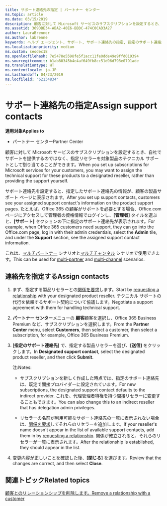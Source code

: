 ```yaml
---
title: サポート連絡先の指定 | パートナー センター
ms.topic: article
ms.date: 03/15/2019
description: 顧客に対して Microsoft サービスのサブスクリプションを設定するとき、自社でサポートを提供するのではなく、指定リセラーを対象製品のテクニカル サポートとして割り当てることができます。
ms.assetid: 369DBE34-ABA2-40E6-BBDC-474C0CAD3A27
author: LauraBrenner
ms.author: labrenne
keywords: ヘルプ エージェント, サポート, サポート連絡先の指定, 指定のサポート連絡先
ms.localizationpriority: medium
ms.custom: seodec18
ms.openlocfilehash: 7e5478e5598fe5f1acc11fe0dde49e9ffd019394
ms.sourcegitcommit: b1ab80345b4e4af649fb8cc51d96d798e0791ade
ms.translationtype: HT
ms.contentlocale: ja-JP
ms.lasthandoff: 04/23/2019
ms.locfileid: "62134834"
---
```

# <a name="assign-support-contacts"></a><span data-ttu-id="02d8e-104">サポート連絡先の指定</span><span class="sxs-lookup"><span data-stu-id="02d8e-104">Assign support contacts</span></span>

<span data-ttu-id="02d8e-105">**適用対象**</span><span class="sxs-lookup"><span data-stu-id="02d8e-105">**Applies to**</span></span>

-  <span data-ttu-id="02d8e-106">パートナー センター</span><span class="sxs-lookup"><span data-stu-id="02d8e-106">Partner Center</span></span>

<span data-ttu-id="02d8e-107">顧客に対して Microsoft サービスのサブスクリプションを設定するとき、自社でサポートを提供するのではなく、指定リセラーを対象製品のテクニカル サポートとして割り当てることができます。</span><span class="sxs-lookup"><span data-stu-id="02d8e-107">When you set up subscriptions for Microsoft services for your customers, you may want to assign the technical support for these products to a designated reseller, rather than providing the support yourself.</span></span>

<span data-ttu-id="02d8e-108">サポート連絡先を設定すると、指定したサポート連絡先の情報が、顧客の製品サポート ページに表示されます。</span><span class="sxs-lookup"><span data-stu-id="02d8e-108">After you set up support contacts, customers see your assigned support contact's information on the product support pages.</span></span> <span data-ttu-id="02d8e-109">たとえば、Office 365 の顧客がサポートを必要とする場合、Office.com ページにアクセスして管理者の資格情報でログインし、**[管理者]** タイルを選ぶと、**[サポート]** セクションの下に指定のサポート連絡先が表示されます。</span><span class="sxs-lookup"><span data-stu-id="02d8e-109">For example, when Office 365 customers need support, they can go into the Office.com page, log in with their admin credentials, select the **Admin** tile, and under the **Support** section, see the assigned support contact information.</span></span>

<span data-ttu-id="02d8e-110">これは、[マルチパートナー](multipartner.md) シナリオと[マルチチャンネル](multichannel.md) シナリオで使用できます。</span><span class="sxs-lookup"><span data-stu-id="02d8e-110">This can be used for [multi-partner](multipartner.md) and [multi-channel](multichannel.md) scenarios.</span></span> 

<a href="" id="assigncontacts"></a>
## <a name="assign-contacts"></a><span data-ttu-id="02d8e-111">連絡先を指定する</span><span class="sxs-lookup"><span data-stu-id="02d8e-111">Assign contacts</span></span>

1.  <span data-ttu-id="02d8e-112">まず、指定する製品リセラーとの[関係を要求](request-a-relationship-with-a-customer.md)します。</span><span class="sxs-lookup"><span data-stu-id="02d8e-112">Start by [requesting a relationship](request-a-relationship-with-a-customer.md) with your designated product reseller.</span></span> <span data-ttu-id="02d8e-113">テクニカル サポートの代行を依頼するサポート契約について協議します。</span><span class="sxs-lookup"><span data-stu-id="02d8e-113">Negotiate a support agreement with them for handling technical support.</span></span>

2.  <span data-ttu-id="02d8e-114">**パートナー センター**メニューの **顧客**顧客を選択し、Office 365 Business Premium など、サブスクリプションを選択します。</span><span class="sxs-lookup"><span data-stu-id="02d8e-114">From the **Partner Center** menu, select **Customers**, then select a customer, then select a subscription, for example, Office 365 Business Premium.</span></span>

3.  <span data-ttu-id="02d8e-115">**[指定のサポート連絡先]** で、指定する製品リセラーを選び、**[送信]** をクリックします。</span><span class="sxs-lookup"><span data-stu-id="02d8e-115">In  **Designated support contact**, select the designated product reseller, and then click **Submit**.</span></span> 

    <span data-ttu-id="02d8e-116">注:</span><span class="sxs-lookup"><span data-stu-id="02d8e-116">Notes:</span></span> 
    
    *  <span data-ttu-id="02d8e-117">サブスクリプションを新しく作成した時点では、指定のサポート連絡先は、既定で間接プロバイダーに設定されています。</span><span class="sxs-lookup"><span data-stu-id="02d8e-117">For new subscriptions, the designated support contact defaults to the indirect provider.</span></span> <span data-ttu-id="02d8e-118">これを、代理管理者特権を持つ間接リセラーに変更することもできます。</span><span class="sxs-lookup"><span data-stu-id="02d8e-118">You can also change this to an indirect reseller that has delegation admin privileges.</span></span>
    
    *  <span data-ttu-id="02d8e-119">リセラーの名前が利用可能なサポート連絡先の一覧に表示されない場合は、[関係を要求](request-a-relationship-with-a-customer.md)してそれらのリセラーを追加します。</span><span class="sxs-lookup"><span data-stu-id="02d8e-119">If your reseller's name doesn't appear in the list of available support contacts, add them in by [requesting a relationship](request-a-relationship-with-a-customer.md).</span></span> <span data-ttu-id="02d8e-120">関係が確立されると、それらのリセラーが一覧に表示されます。</span><span class="sxs-lookup"><span data-stu-id="02d8e-120">After the relationship is established, they should appear in the list.</span></span>  

4.  <span data-ttu-id="02d8e-121">変更内容が正しいことを確認した後、**[閉じる]** を選びます。</span><span class="sxs-lookup"><span data-stu-id="02d8e-121">Review that the changes are correct, and then select **Close**.</span></span>

## <a name="related-topics"></a><span data-ttu-id="02d8e-122">関連トピック</span><span class="sxs-lookup"><span data-stu-id="02d8e-122">Related topics</span></span>

[<span data-ttu-id="02d8e-123">顧客とのリレーションシップを削除します。</span><span class="sxs-lookup"><span data-stu-id="02d8e-123">Remove a relationship with a customer</span></span>](remove-a-relationship.md)